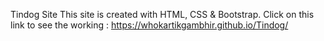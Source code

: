 Tindog Site
This site is created with HTML, CSS & Bootstrap. Click on this link to see the working : https://whokartikgambhir.github.io/Tindog/
